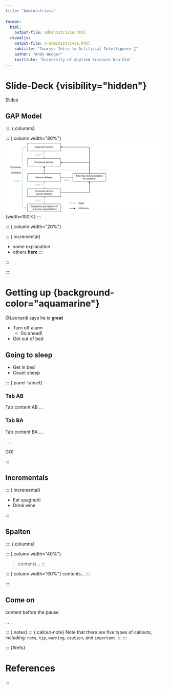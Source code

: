 ```yaml
---
title: "Administrivia"  

format: 
  html:
    output-file: administrivia.html
  revealjs:
    output-file: s-administrivia.html 
    subtitle: "Course: Intro to Artificial Intelligence 🧠"
    author: "Andy Weeger"
    institute: "University of Applied Sciences Neu-Ulm"
---
```


# Slide-Deck {visibility="hidden"}

[Slides](s-administrivia.html)


## GAP Model

:::: {.columns}

::: {.column width="80%"}
![GAP Modell @Leonardi](assets/images/grafik-illu.svg){width=100%}
:::

::: {.column width="20%"}

::: {.incremental}
- some explanation
- others __here__
:::

:::

::::



# Getting up {background-color="aquamarine"}

@Leonardi says he is
__great__

- Turn off alarm
  - Go ahead! 
- Get out of bed

## Going to sleep

- Get in bed
- Count sheep

::: {.panel-tabset}

### Tab AB

Tab content AB ...

### Tab BA

Tab content BA ...

. . . 

GO!

:::

## Incrementals

::: {.incremental}

- Eat spaghetti
- Drink wine

:::

## Spalten

:::: {.columns}

::: {.column width="40%"}
> contents...
:::

::: {.column width="60%"}
contents...
:::

::::

## Come on

content before the pause

. . .

::: {.notes}
::: {.callout-note}
Note that there are five types of callouts, including:
`note`, `tip`, `warning`, `caution`, and `important`.
:::
:::

::: {#refs}
# References
:::


